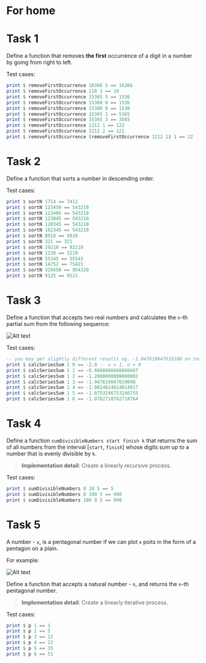# For home

# Task 1

Define a function that removes **the first** occurrence of a digit in a number by going from right to left.

Test cases:

```haskell
print $ removeFirstOccurrence 16366 5 == 16366
print $ removeFirstOccurrence 110 1 == 10
print $ removeFirstOccurrence 15365 5 == 1536
print $ removeFirstOccurrence 15360 0 == 1536
print $ removeFirstOccurrence 15300 0 == 1530
print $ removeFirstOccurrence 15365 1 == 5365
print $ removeFirstOccurrence 35365 3 == 3565
print $ removeFirstOccurrence 1212 1 == 122
print $ removeFirstOccurrence 1212 2 == 121
print $ removeFirstOccurrence (removeFirstOccurrence 1212 1) 1 == 22
```

# Task 2

Define a function that sorts a number in descending order.

Test cases:

```haskell
print $ sortN 1714 == 7411
print $ sortN 123450 == 543210
print $ sortN 123405 == 543210
print $ sortN 123045 == 543210
print $ sortN 120345 == 543210
print $ sortN 102345 == 543210
print $ sortN 8910 == 9810
print $ sortN 321 == 321
print $ sortN 29210 == 92210
print $ sortN 1230 == 3210
print $ sortN 55345 == 55543
print $ sortN 14752 == 75421
print $ sortN 329450 == 954320
print $ sortN 9125 == 9521
```

# Task 3

Define a function that accepts two real numbers and calculates the `n`-th partial sum from the following sequence:

![Alt text](pictures/sequence.png?raw=true "sequence")

Test cases:

```haskell
-- you may get slightly different results eg. -1.047619047619100 on test 4 <- not a problem
print $ calcSeriesSum 1 0 == -2.0 -- x = 1, n = 0
print $ calcSeriesSum 1 1 == -0.6666666666666667
print $ calcSeriesSum 1 2 == -1.2000000000000002
print $ calcSeriesSum 1 3 == -1.047619047619048
print $ calcSeriesSum 1 4 == -1.0814814814814817
print $ calcSeriesSum 1 5 == -1.0753246753246755
print $ calcSeriesSum 1 6 == -1.0762718762718764
```

# Task 4

Define a function `sumDivisibleNumbers start finish k` that returns the sum of all numbers from the interval [`start`, `finish`] whose digits sum up to a number that is evenly divisible by `k`.

> **Implementation detail**: Create a linearly recursive process.

Test cases:

```haskell
print $ sumDivisibleNumbers 0 10 5 == 5
print $ sumDivisibleNumbers 0 100 5 == 990
print $ sumDivisibleNumbers 100 0 5 == 990
```

# Task 5

A number - `x`, is a pentagonal number if we can plot `x` poits in the form of a pentagon on a plain.

For example:

![Alt text](pictures/pentagon.png?raw=true "pentagon")

Define a function that accepts a natural number - `n`, and returns the `n`-th pentagonal number.

> **Implementation detail**: Create a linearly iterative process.

Test cases:

```haskell
print $ p 1 == 1
print $ p 2 == 5
print $ p 3 == 12
print $ p 4 == 22
print $ p 5 == 35
print $ p 6 == 51
```